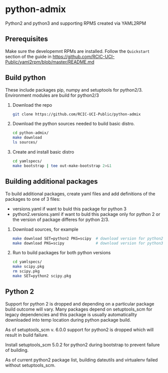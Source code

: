 # python-admix
Python2 and python3 and supporting RPMS created via YAML2RPM

##  Prerequisites
Make sure the developemnt RPMs are installed. Follow the `Quickstart`
section of the guide in https://github.com/RCIC-UCI-Public/yaml2rpm/blob/master/README.md

##  Build python
These include packages pip, numpy and setuptools for python2/3.
Environment modules are build  for python2/3

1. Download the repo
   ```bash
   git clone https://github.com/RCIC-UCI-Public/python-admix
   ```

1. Download the python sources needed to build basic distro. 
   ```bash
   cd python-admix/
   make download
   ls sources/
   ```

1. Create and install basic distro 
   ```bash
   cd yamlspecs/
   make bootstrap | tee out-make-bootstrap 2>&1
   ```

## Building additional packages

To build additional packages, create yaml files and add definitions of 
the packages to one of 3 files:

- versions.yaml if want to buld this package for python 3
- python2.versions.yaml if want to buld this package only for python 2 
  or the version of package differes for python 2/3.

1. Download sources, for example
   ```bash
   make download SET=python2 PKG=scipy  # download version for python2 build
   make download PKG=scipy              # download version for python3 build
   ```

1. Run to build packages for both python versions
   ```bash
   cd yamlspecs/
   make scipy.pkg
   rm scipy.pkg
   make SET=python2 scipy.pkg
   ```
## Python 2

Support for python 2 is dropped and depending on a particular package build outcome will vary. 
Many packages depend on setuptools_scm for legacy dependencies and this package is usually
automaticallty downloaded into temp location during python package build. 

As of setuptools_scm v. 6.0.0 support for python2 is dropped which will result in build failure.

Install setuptools_scm 5.0.2 for python2 during bootstrap to prevent failure of building. 

As of current python2 package list, building dateutils and virtualenv failed without setuptools_scm.
